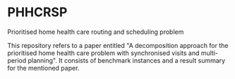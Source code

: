 # PHHCRSP
Prioritised home health care routing and scheduling problem

This repository refers to a paper entitled "A decomposition approach for the prioritised home health care problem with synchronised visits and multi-period planning". It consists of benchmark instances and a result summary for the mentioned paper.
